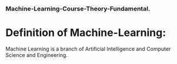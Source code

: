 ### Machine-Learning-Course-Theory-Fundamental.
# Definition of Machine-Learning:
Machine Learning is a branch of Artificial Intelligence and Computer Science and Engineering.
